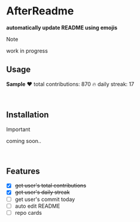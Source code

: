 # AfterReadme

**automatically update README using emojis**

> [!NOTE]
> work in progress

## Usage

**Sample**
❤️ total contributions: 870
🔥 daily streak: 17

<br>

## Installation
> [!IMPORTANT]
> coming soon..
<br>

## Features

- [x] ~~get user's total contributions~~
- [x] ~~get user's daily streak~~
- [ ] get user's commit today
- [ ] auto edit README
- [ ] repo cards
